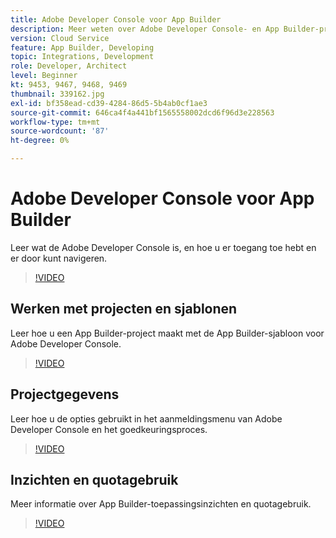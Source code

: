 ```yaml
---
title: Adobe Developer Console voor App Builder
description: Meer weten over Adobe Developer Console- en App Builder-projecten?
version: Cloud Service
feature: App Builder, Developing
topic: Integrations, Development
role: Developer, Architect
level: Beginner
kt: 9453, 9467, 9468, 9469
thumbnail: 339162.jpg
exl-id: bf358ead-cd39-4284-86d5-5b4ab0cf1ae3
source-git-commit: 646ca4f4a441bf1565558002dcd6f96d3e228563
workflow-type: tm+mt
source-wordcount: '87'
ht-degree: 0%

---
```


# Adobe Developer Console voor App Builder

Leer wat de Adobe Developer Console is, en hoe u er toegang toe hebt en er door kunt navigeren.

>[!VIDEO](https://video.tv.adobe.com/v/339162/?quality=12&learn=on)

## Werken met projecten en sjablonen

Leer hoe u een App Builder-project maakt met de App Builder-sjabloon voor Adobe Developer Console.

>[!VIDEO](https://video.tv.adobe.com/v/339163/?quality=12&learn=on)

## Projectgegevens

Leer hoe u de opties gebruikt in het aanmeldingsmenu van Adobe Developer Console en het goedkeuringsproces.

>[!VIDEO](https://video.tv.adobe.com/v/339164/?quality=12&learn=on)

## Inzichten en quotagebruik

Meer informatie over App Builder-toepassingsinzichten en quotagebruik.

>[!VIDEO](https://video.tv.adobe.com/v/339165/?quality=12&learn=on)
